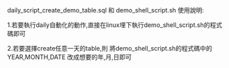 daily_script_create_demo_table.sql 和 demo_shell_script.sh 使用說明:

1.若要執行daily自動化的動作,直接在linux埋下執行demo_shell_script.sh的程式碼即可

2.若要選擇create任意一天的table,則
    將demo_shell_script.sh的程式碼中的 YEAR,MONTH,DATE 改成想要的年,月,日即可



